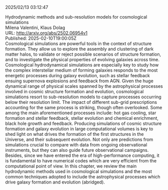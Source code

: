 2025/02/13 03:12:47  

Hydrodynamic methods and sub-resolution models for cosmological
  simulations  
Milena Valentini, Klaus Dolag  
URL: http://arxiv.org/abs/2502.06954v1  
Published: 2025-02-10T19:00:05Z  
  Cosmological simulations are powerful tools in the context of structure formation. They allow us to explore the assembly and clustering of dark matter halos, to validate or reject possible scenarios of structure formation, and to investigate the physical properties of evolving galaxies across time. Cosmological hydrodynamical simulations are especially key to study how the complex interstellar medium of forming galaxies responds to the most energetic processes during galaxy evolution, such as stellar feedback ensuing supernova explosions and feedback from AGN. Given the huge dynamical range of physical scales spanned by the astrophysical processes involved in cosmic structure formation and evolution, cosmological simulations resort to sub-resolution models to capture processes occurring below their resolution limit. The impact of different sub-grid prescriptions accounting for the same process is striking, though often overlooked. Some among the main aforementioned processes include: hot gas cooling, star formation and stellar feedback, stellar evolution and chemical enrichment, black hole growth and feedback. Producing simulations of cosmic structure formation and galaxy evolution in large computational volumes is key to shed light on what drives the formation of the first structures in the Universe, and their subsequent evolution. Not only are predictions from simulations crucial to compare with data from ongoing observational instruments, but they can also guide future observational campaigns. Besides, since we have entered the era of high-performance computing, it is fundamental to have numerical codes which are very efficient from the computational point of view. In this chapter, we review the main hydrodynamic methods used in cosmological simulations and the most common techniques adopted to include the astrophysical processes which drive galaxy formation and evolution (abridged).   

